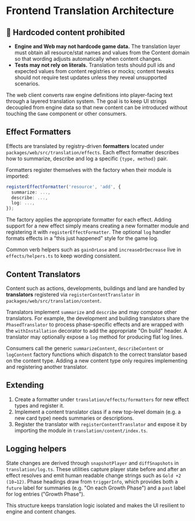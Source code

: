 # Frontend Translation Architecture

## 🚫 Hardcoded content prohibited

- **Engine and Web may not hardcode game data.** The translation layer must obtain all resource/stat names and values from the Content domain so that wording adjusts automatically when content changes.
- **Tests may not rely on literals.** Translation tests should pull ids and expected values from content registries or mocks; content tweaks should not require test updates unless they reveal unsupported scenarios.

The web client converts raw engine definitions into player-facing text through a
layered translation system. The goal is to keep UI strings decoupled from engine
data so that new content can be introduced without touching the `Game` component
or other consumers.

## Effect Formatters

Effects are translated by registry-driven **formatters** located under
`packages/web/src/translation/effects`. Each effect formatter describes how to
summarize, describe and log a specific `{type, method}` pair.

Formatters register themselves with the factory when their module is imported:

```ts
registerEffectFormatter('resource', 'add', {
  summarize: ...,
  describe: ...,
  log: ...,
});
```

The factory applies the appropriate formatter for each effect. Adding support
for a new effect simply means creating a new formatter module and registering it
with `registerEffectFormatter`. The optional `log` handler formats effects in a
"this just happened" style for the game log.

Common verb helpers such as `gainOrLose` and `increaseOrDecrease` live in
`effects/helpers.ts` to keep wording consistent.

## Content Translators

Content such as actions, developments, buildings and land are handled by
**translators** registered via `registerContentTranslator` in
`packages/web/src/translation/content`.

Translators implement `summarize` and `describe` and may compose other
translators. For example, the development and building translators share the
`PhasedTranslator` to process phase-specific effects and are wrapped with the
`withInstallation` decorator to add the appropriate "On build" header. A
translator may optionally expose a `log` method for producing flat log lines.

Consumers call the generic `summarizeContent`, `describeContent` or
`logContent` factory functions which dispatch to the correct translator based on
the content type. Adding a new content type only requires implementing and
registering another translator.

## Extending

1. Create a formatter under `translation/effects/formatters` for new effect
   types and register it.
2. Implement a content translator class if a new top-level domain (e.g. a new
   card type) needs summaries or descriptions.
3. Register the translator with `registerContentTranslator` and expose it by
   importing the module in `translation/content/index.ts`.

## Logging helpers

State changes are derived through `snapshotPlayer` and `diffSnapshots` in
`translation/log.ts`. These utilities capture player state before and after an
effect resolves and emit human readable change strings such as
`Gold +2 (10→12)`. Phase headings draw from `triggerInfo`, which provides both a
`future` label for summaries (e.g. "On each Growth Phase") and a `past`
label for log entries ("Growth Phase").

This structure keeps translation logic isolated and makes the UI resilient to
engine and content changes.
